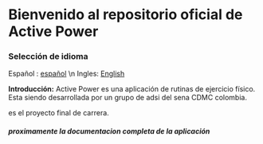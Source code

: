 # Bienvenido al repositorio oficial de Active Power
### Selección de idioma
Español : [español](https://github.com/ByGameRusher/ActivePowerAPP/blob/master/README.md "español") \n
Ingles: [English](https://github.com/ByGameRusher/ActivePowerAPP/blob/master/READMEus.md "English")

**Introducción:**
Active Power es una aplicación de rutinas de ejercicio físico.
Esta siendo desarrollada por un grupo de adsi del sena CDMC colombia.

es el proyecto final de carrera.

##### proximamente la documentacion completa de la aplicación
